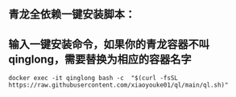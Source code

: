 ## 青龙全依赖一键安装脚本：
## 输入一键安装命令，如果你的青龙容器不叫 qinglong，需要替换为相应的容器名字


```shell
docker exec -it qinglong bash -c  "$(curl -fsSL https://raw.githubusercontent.com/xiaoyouke01/ql/main/ql.sh)"
```

